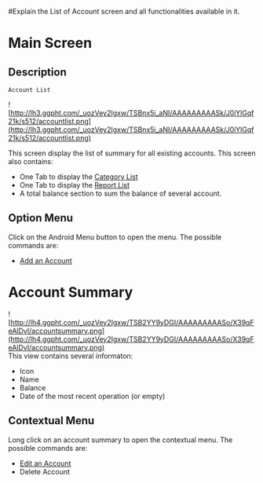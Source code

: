 #Explain the List of Account screen and all functionalities available in it.

# Main Screen #

## Description ##
```
Account List
```
![http://lh3.ggpht.com/_uozVey2Igxw/TSBnx5i_aNI/AAAAAAAAASk/J0iYlGqf21k/s512/accountlist.png](http://lh3.ggpht.com/_uozVey2Igxw/TSBnx5i_aNI/AAAAAAAAASk/J0iYlGqf21k/s512/accountlist.png)

This screen display the list of summary for all existing accounts. This screen also contains:
  * One Tab to display the [Category List](CategoryList.md)
  * One Tab to display the [Report List](ReportList.md)
  * A total balance section to sum the balance of several account.

## Option Menu ##
Click on the Android Menu button to open the menu. The possible commands are:
  * [Add an Account](EditAccount.md)
# Account Summary #
![http://lh4.ggpht.com/_uozVey2Igxw/TSB2YY9yDGI/AAAAAAAAASo/X39qFeAlDvI/accountsummary.png](http://lh4.ggpht.com/_uozVey2Igxw/TSB2YY9yDGI/AAAAAAAAASo/X39qFeAlDvI/accountsummary.png)
<br />
This view contains several informaton:
  * Icon
  * Name
  * Balance
  * Date of the most recent operation (or empty)
## Contextual Menu ##
Long click on an account summary to open the contextual menu. The possible commands are:
  * [Edit an Account](EditAccount.md)
  * Delete Account